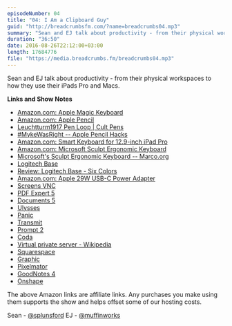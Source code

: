 ```yaml
---
episodeNumber: 04
title: "04: I Am a Clipboard Guy"
guid: "http://breadcrumbsfm.com/?name=breadcrumbs04.mp3"
summary: "Sean and EJ talk about productivity - from their physical workspaces to how they use their iPads Pro and Macs."
duration: "36:50"
date: 2016-08-26T22:12:00+03:00
length: 17684776
file: "https://media.breadcrumbs.fm/breadcrumbs04.mp3"
---
```

Sean and EJ talk about productivity - from their physical workspaces to how they use their iPads Pro and Macs.

**Links and Show Notes** 
- [Amazon.com: Apple Magic Keyboard](http://www.amazon.com/dp/B016QO64FI/?tag=breadcrumbsfm-20)
- [Amazon.com: Apple Pencil](http://www.amazon.com/dp/B016NY7784/?tag=breadcrumbsfm-20)
- [Leuchtturm1917 Pen Loop | Cult Pens](http://www.cultpens.com/i/q/LC22369/leuchtturm1917-pen-loop)
- [#MykeWasRight -- Apple Pencil Hacks](http://mykewasright.com/post/142625337481/apple-pencil-hacks)
- [Amazon.com: Smart Keyboard for 12.9-inch iPad Pro](http://www.amazon.com/dp/B018ORXB9C/?tag=breadcrumbsfm-20)
- [Amazon.com: Microsoft Sculpt Ergonomic Keyboard](http://www.amazon.com/dp/B00CYX26BC/?tag=breadcrumbsfm-20)
- [Microsoft's Sculpt Ergonomic Keyboard -- Marco.org](https://marco.org/2013/08/30/sculpt-ergonomic-keyboard-review)
- [Logitech Base](http://www.logitech.com/en-us/product/base-ipad-pro-stand)
- [Review: Logitech Base - Six Colors](https://sixcolors.com/post/2016/05/review-logitech-base/)
- [Amazon.com: Apple 29W USB-C Power Adapter](http://www.amazon.com/dp/B00VU2Z3J0/?tag=breadcrumbsfm-20)
- [ Screens VNC](https://itunes.apple.com/us/app/screens-vnc-remote-access/id655890150?mt=8&uo=4)
- [ PDF Expert 5](https://itunes.apple.com/us/app/pdf-expert-5-fill-forms-annotate/id743974925?mt=8&uo=4)
- [ Documents 5](https://itunes.apple.com/us/app/documents-5-file-system-pdf/id364901807?mt=8&uo=4)
- [ Ulysses](https://itunes.apple.com/us/app/ulysses/id950335311?mt=8&uo=4)
- [Panic](http://panic.com/)
- [ Transmit](https://itunes.apple.com/us/app/transmit/id917432930?mt=8&uo=4)
- [ Prompt 2](https://itunes.apple.com/us/app/prompt-2/id917437289?mt=8&uo=4)
- [Coda](https://itunes.apple.com/us/app/coda/id500906297?mt=8&uo=4)
- [Virtual private server - Wikipedia](https://en.wikipedia.org/wiki/Virtual_private_server)
- [Squarespace](http://www.squarespace.com/)
- [ Graphic](https://itunes.apple.com/us/app/graphic-illustration-design/id363317633?mt=8&uo=4)
- [ Pixelmator](https://itunes.apple.com/us/app/pixelmator/id924695435?mt=8&uo=4)
- [ GoodNotes 4](https://itunes.apple.com/us/app/goodnotes-4-notes-pdf/id778658393?mt=8&uo=4)
- [ Onshape](https://itunes.apple.com/us/app/onshape/id923421284?mt=8&uo=4)

The above Amazon links are affiliate links. Any purchases you make using them supports the show and helps offset some of our hosting costs.

Sean - [@splunsford](https://twitter.com/splunsford) EJ - [@muffinworks](https://twitter.com/muffinworks)